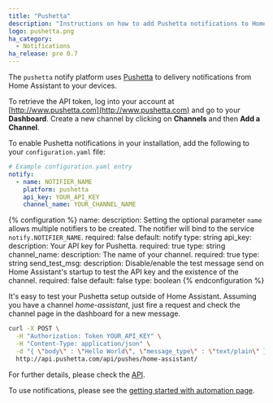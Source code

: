 ```yaml
---
title: "Pushetta"
description: "Instructions on how to add Pushetta notifications to Home Assistant."
logo: pushetta.png
ha_category:
  - Notifications
ha_release: pre 0.7
---
```


The `pushetta` notify platform uses [Pushetta](http://www.pushetta.com) to delivery notifications from Home Assistant to your devices.

To retrieve the API token, log into your account at [http://www.pushetta.com](http://www.pushetta.com) and go to your **Dashboard**. Create a new  channel by clicking on **Channels** and then **Add a Channel**.

To enable Pushetta notifications in your installation, add the following to your `configuration.yaml` file:

```yaml
# Example configuration.yaml entry
notify:
  - name: NOTIFIER_NAME
    platform: pushetta
    api_key: YOUR_API_KEY
    channel_name: YOUR_CHANNEL_NAME
```

{% configuration %}
name:
  description: Setting the optional parameter `name` allows multiple notifiers to be created. The notifier will bind to the service `notify.NOTIFIER_NAME`.
  required: false
  default: notify
  type: string
api_key:
  description: Your API key for Pushetta.
  required: true
  type: string
channel_name:
  description: The name of your channel.
  required: true
  type: string
send_test_msg:
  description: Disable/enable the test message send on Home Assistant's startup to test the API key and the existence of the channel.
  required: false
  default: false
  type: boolean
{% endconfiguration %}

It's easy to test your Pushetta setup outside of Home Assistant. Assuming you have a channel *home-assistant*, just fire a request and check the channel page in the dashboard for a new message.

```bash
curl -X POST \
  -H "Authorization: Token YOUR_API_KEY" \
  -H "Content-Type: application/json" \
  -d "{ \"body\" : \"Hello World\", \"message_type\" : \"text/plain\" }" \
  http://api.pushetta.com/api/pushes/home-assistant/
```

For further details, please check the [API](http://pushetta.com/pushetta-api/).

To use notifications, please see the [getting started with automation page](/getting-started/automation/).
